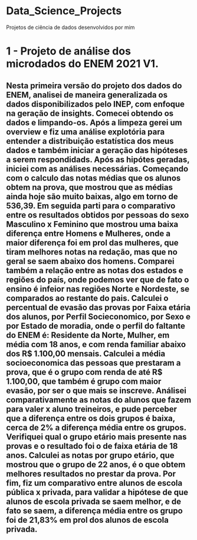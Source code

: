 # Data_Science_Projects
Projetos de ciência de dados desenvolvidos por mim

# 1 - Projeto de análise dos microdados do ENEM 2021 V1.
## Nesta primeira versão do projeto dos dados do ENEM, analisei de maneira generalizada os dados disponibilizados pelo INEP, com enfoque na geração de insights. Comecei obtendo os dados e limpando-os. Após a limpeza gerei um overview e fiz uma análise explotória para entender a distribuição estatística dos meus dados e também iniciar a geração das hipóteses a serem respondidads. Após as hipótes geradas, iniciei com as análises necessárias. Começando com o calculo das notas médias que os alunos obtem na prova, que mostrou que as médias ainda hoje são muito baixas, algo em torno de 536,39. Em seguida parti para o comparativo entre os resultados obtidos por pessoas do sexo Masculino x Feminino que mostrou uma baixa diferença entre Homens e Mulheres, onde a maior diferença foi em prol das mulheres, que tiram melhores notas na redação, mas que no geral se saem abaixo dos homens. Comparei também a relação entre as notas dos estados e regiões do país, onde podemos ver que de fato o ensino é infeior nas regiões Norte e Nordeste, se comparados ao restante do pais. Calculei o percentual de evasão das provas por Faixa etária dos alunos, por Perfil Socieconomico, por Sexo e por Estado de moradia, onde o perfil do faltante do ENEM é: Residente da Norte, Mulher, em média com 18 anos, e com renda familiar abaixo dos R$ 1.100,00 mensais. Calculei a média socioeconomica das pessoas que prestaram a prova, que é o grupo com renda de até R$ 1.100,00, que também é grupo com maior evasão, por ser o que mais se inscreve. Análisei comparativamente as notas do alunos que fazem para valer x aluno treineiros, e pude perceber que a diferença entre os dois grupos é baixa, cerca de 2% a diferença média entre os grupos. Verifiquei qual o grupo etário mais presente nas provas e o resultado foi o de faixa etária de 18 anos. Calculei as notas por grupo etário, que mostrou que o grupo de 22 anos, é o que obtem melhores resultados no prestar da prova. Por fim, fiz um comparativo entre alunos de escola pública x privada, para validar a hipótese de que alunos de escola privada se saem melhor, e de fato se saem, a diferença média entre os grupo foi de 21,83% em prol dos alunos de escola privada.
